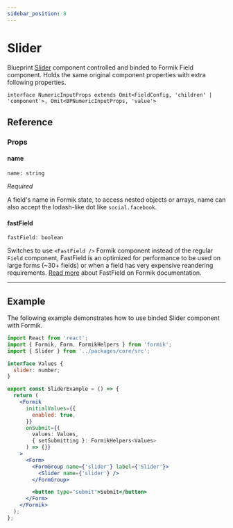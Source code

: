 ```yaml
---
sidebar_position: 8
---
```


# Slider

Blueprint [Slider](https://blueprintjs.com/docs/#core/components/sliders) component controlled and binded to Formik Field component. Holds the same original component properties with extra following properties.

`interface NumericInputProps extends Omit<FieldConfig, 'children' | 'component'>, Omit<BPNumericInputProps, 'value'>`

## Reference

### Props

#### name

`name: string`

_Required_

A field's name in Formik state, to access nested objects or arrays, name can also accept the lodash-like dot like `social.facebook`.

#### fastField

`fastField: boolean`

Switches to use `<FastField />` Formik component instead of the regular `Field` component, FastField is an optimized for performance to be used on large forms (~30+ fields) or when a field has very expensive reandering requirements. [Read more](https://formik.org/docs/api/fastfield) about FastField on Formik documentation.

---

## Example

The following example demonstrates how to use binded Slider component with Formik.

```jsx
import React from 'react';
import { Formik, Form, FormikHelpers } from 'formik';
import { Slider } from '../packages/core/src';

interface Values {
  slider: number;
}

export const SliderExample = () => {
  return (
    <Formik
      initialValues={{
        enabled: true,
      }}
      onSubmit={(
        values: Values,
        { setSubmitting }: FormikHelpers<Values>
      ) => {}}
    >
      <Form>
        <FormGroup name={'slider'} label={'Slider'}>
          <Slider name={'slider'} />
        </FormGroup>

        <button type="submit">Submit</button>
      </Form>
    </Formik>
  );
};
```
